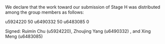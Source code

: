 We declare that the work toward our submission of Stage H was distributed among the group members as follows:


u5924220 50
u6490332 50
u6483085 0


Signed:  Ruimin Chu (u5924220), Zhoujing Yang (u6490332) , and Xing Meng (u6483085)